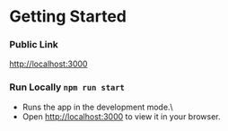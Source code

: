 # Getting Started

### Public Link
[http://localhost:3000](http://localhost:3000)

### Run Locally `npm run start`
- Runs the app in the development mode.\
- Open [http://localhost:3000](http://localhost:3000) to view it in your browser.